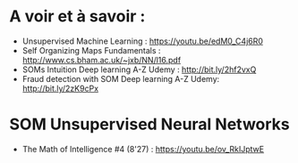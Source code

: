 
# A voir et à savoir : 
* Unsupervised Machine Learning : https://youtu.be/edM0_C4j6R0
* Self Organizing Maps Fundamentals : http://www.cs.bham.ac.uk/~jxb/NN/l16.pdf
* SOMs Intuition Deep learning A-Z Udemy : http://bit.ly/2hf2vxQ
* Fraud detection with SOM Deep learning A-Z Udemy: http://bit.ly/2zK9cPx


# SOM Unsupervised Neural Networks 
* The Math of Intelligence #4 (8'27) : https://youtu.be/ov_RkIJptwE


